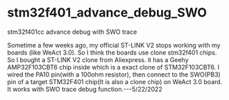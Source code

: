 # stm32f401_advance_debug_SWO
stm32f401cc advance debug with SWO trace 

Sometime a few weeks ago, my official ST-LINK V2 stops working with my boards (like WeAct 3.0). So I think the boards use clone stm32f401 chips. 
So I bought a ST-LINK V2 clone from Aliexpress. it has a Geehy AMP32F103CBT6 chip inside which is a exact clone of STM32F103CBT6.
I wired the PA10 pin(with a 100ohm resistor), then connect to the SWO(PB3) pin of a target STM32F401 chip(It is also a clone chip)
on WeAct 3.0 board. It works with SWO trace debug function.---5/22/2022
